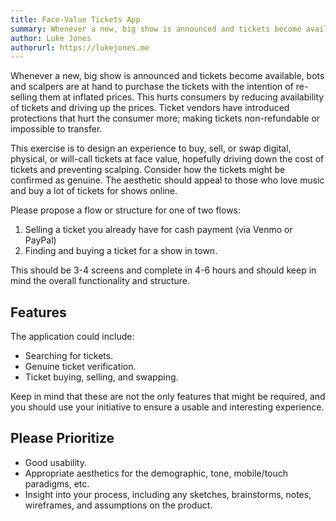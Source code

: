 ```yaml
---
title: Face-Value Tickets App
summary: Whenever a new, big show is announced and tickets become available, bots and scalpers are at hand to purchase the tickets with the intention of re-selling them at inflated prices. This exercise is to design an experience to buy, sell, or swap digital or physical tickets at face value, driving down the cost of tickets and preventing scalping.
author: Luke Jones
authorurl: https://lukejones.me
---
```


Whenever a new, big show is announced and tickets become available, bots and scalpers are at hand to purchase the tickets with the intention of re-selling them at inflated prices. This hurts consumers by reducing availability of tickets and driving up the prices. Ticket vendors have introduced protections that hurt the consumer more; making tickets non-refundable or impossible to transfer.

This exercise is to design an experience to buy, sell, or swap digital, physical, or will-call tickets at face value, hopefully driving down the cost of tickets and preventing scalping. Consider how the tickets might be confirmed as genuine. The aesthetic should appeal to those who love music and buy a lot of tickets for shows online.

Please propose a flow or structure for one of two flows:

1. Selling a ticket you already have for cash payment (via Venmo or PayPal)
2. Finding and buying a ticket for a show in town.

This should be 3-4 screens and complete in 4-6 hours and should keep in mind the overall functionality and structure.

## Features

The application could include:

- Searching for tickets.
- Genuine ticket verification.
- Ticket buying, selling, and swapping.

Keep in mind that these are not the only features that might be required, and you should use your initiative to ensure a usable and interesting experience.

## Please Prioritize

- Good usability.
- Appropriate aesthetics for the demographic, tone, mobile/touch paradigms, etc.
- Insight into your process, including any sketches, brainstorms, notes, wireframes, and assumptions on the product.